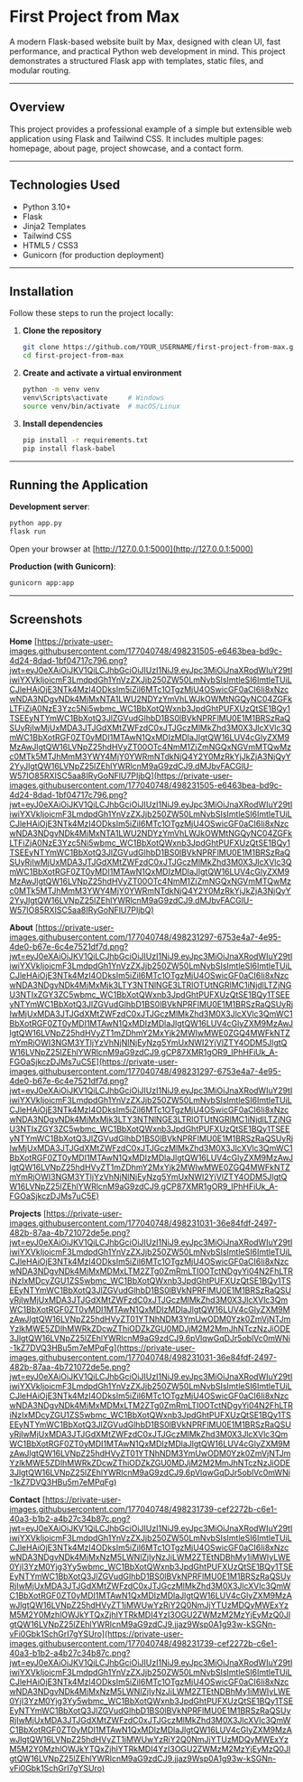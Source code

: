 # First Project from Max

A modern Flask-based website built by Max, designed with clean UI, fast performance, and practical Python web development in mind. This project demonstrates a structured Flask app with templates, static files, and modular routing.

---

## Overview

This project provides a professional example of a simple but extensible web application using Flask and Tailwind CSS.
It includes multiple pages: homepage, about page, project showcase, and a contact form.

---

## Technologies Used

* Python 3.10+
* Flask
* Jinja2 Templates
* Tailwind CSS
* HTML5 / CSS3
* Gunicorn (for production deployment)

---

## Installation

Follow these steps to run the project locally:

1. **Clone the repository**

   ```bash
   git clone https://github.com/YOUR_USERNAME/first-project-from-max.git
   cd first-project-from-max
   ```

2. **Create and activate a virtual environment**

   ```bash
   python -m venv venv
   venv\Scripts\activate     # Windows
   source venv/bin/activate  # macOS/Linux
   ```

3. **Install dependencies**

   ```bash
   pip install -r requirements.txt
   pip install flask-babel
   ```

---

## Running the Application

**Development server**:

```bash
python app.py
flask run
```

Open your browser at [http://127.0.0.1:5000](http://127.0.0.1:5000)

**Production (with Gunicorn)**:

```bash
gunicorn app:app
```

---

## Screenshots

**Home**
[https://private-user-images.githubusercontent.com/177040748/498231505-e6463bea-bd9c-4d24-8dad-1bf04717c796.png?jwt=eyJ0eXAiOiJKV1QiLCJhbGciOiJIUzI1NiJ9.eyJpc3MiOiJnaXRodWIuY29tIiwiYXVkIjoicmF3LmdpdGh1YnVzZXJjb250ZW50LmNvbSIsImtleSI6ImtleTUiLCJleHAiOjE3NTk4MzI4ODksIm5iZiI6MTc1OTgzMjU4OSwicGF0aCI6Ii8xNzcwNDA3NDgvNDk4MjMxNTA1LWU2NDYzYmVhLWJkOWMtNGQyNC04ZGFkLTFiZjA0NzE3Yzc5Ni5wbmc_WC1BbXotQWxnb3JpdGhtPUFXUzQtSE1BQy1TSEEyNTYmWC1BbXotQ3JlZGVudGlhbD1BS0lBVkNPRFlMU0E1M1BRSzRaQSUyRjIwMjUxMDA3JTJGdXMtZWFzdC0xJTJGczMlMkZhd3M0X3JlcXVlc3QmWC1BbXotRGF0ZT0yMDI1MTAwN1QxMDIzMDlaJlgtQW16LUV4cGlyZXM9MzAwJlgtQW16LVNpZ25hdHVyZT00OTc4NmM1ZjZmNGQxNGVmMTQwMzc0MTk5MTJhMmM3YWY4MjY0YWRmNTdkNjQ4Y2Y0MzRkYjJkZjA3NjQyY2YyJlgtQW16LVNpZ25lZEhlYWRlcnM9aG9zdCJ9.dMJbvFACGlU-W57IO85RXISC5aa8IRyGoNFlU7PIjbQ](https://private-user-images.githubusercontent.com/177040748/498231505-e6463bea-bd9c-4d24-8dad-1bf04717c796.png?jwt=eyJ0eXAiOiJKV1QiLCJhbGciOiJIUzI1NiJ9.eyJpc3MiOiJnaXRodWIuY29tIiwiYXVkIjoicmF3LmdpdGh1YnVzZXJjb250ZW50LmNvbSIsImtleSI6ImtleTUiLCJleHAiOjE3NTk4MzI4ODksIm5iZiI6MTc1OTgzMjU4OSwicGF0aCI6Ii8xNzcwNDA3NDgvNDk4MjMxNTA1LWU2NDYzYmVhLWJkOWMtNGQyNC04ZGFkLTFiZjA0NzE3Yzc5Ni5wbmc_WC1BbXotQWxnb3JpdGhtPUFXUzQtSE1BQy1TSEEyNTYmWC1BbXotQ3JlZGVudGlhbD1BS0lBVkNPRFlMU0E1M1BRSzRaQSUyRjIwMjUxMDA3JTJGdXMtZWFzdC0xJTJGczMlMkZhd3M0X3JlcXVlc3QmWC1BbXotRGF0ZT0yMDI1MTAwN1QxMDIzMDlaJlgtQW16LUV4cGlyZXM9MzAwJlgtQW16LVNpZ25hdHVyZT00OTc4NmM1ZjZmNGQxNGVmMTQwMzc0MTk5MTJhMmM3YWY4MjY0YWRmNTdkNjQ4Y2Y0MzRkYjJkZjA3NjQyY2YyJlgtQW16LVNpZ25lZEhlYWRlcnM9aG9zdCJ9.dMJbvFACGlU-W57IO85RXISC5aa8IRyGoNFlU7PIjbQ)

**About**
[https://private-user-images.githubusercontent.com/177040748/498231297-6753e4a7-4e95-4de0-b67e-6c4e7521df7d.png?jwt=eyJ0eXAiOiJKV1QiLCJhbGciOiJIUzI1NiJ9.eyJpc3MiOiJnaXRodWIuY29tIiwiYXVkIjoicmF3LmdpdGh1YnVzZXJjb250ZW50LmNvbSIsImtleSI6ImtleTUiLCJleHAiOjE3NTk4MzI4ODksIm5iZiI6MTc1OTgzMjU4OSwicGF0aCI6Ii8xNzcwNDA3NDgvNDk4MjMxMjk3LTY3NTNlNGE3LTRlOTUtNGRlMC1iNjdlLTZjNGU3NTIxZGY3ZC5wbmc_WC1BbXotQWxnb3JpdGhtPUFXUzQtSE1BQy1TSEEyNTYmWC1BbXotQ3JlZGVudGlhbD1BS0lBVkNPRFlMU0E1M1BRSzRaQSUyRjIwMjUxMDA3JTJGdXMtZWFzdC0xJTJGczMlMkZhd3M0X3JlcXVlc3QmWC1BbXotRGF0ZT0yMDI1MTAwN1QxMDIzMDlaJlgtQW16LUV4cGlyZXM9MzAwJlgtQW16LVNpZ25hdHVyZT1mZDhmY2MxYjk2MWIwMWE0ZGQ4MWFkNTZmYmRjOWI3NGM3YTljYzVhNjNlNjEyNzg5YmUxNWI2YjVlZTY4ODM5JlgtQW16LVNpZ25lZEhlYWRlcnM9aG9zdCJ9.gCP87XMR1gOR9_IPhHFiUk_A-FGOaSjkczDJMs7uC5E](https://private-user-images.githubusercontent.com/177040748/498231297-6753e4a7-4e95-4de0-b67e-6c4e7521df7d.png?jwt=eyJ0eXAiOiJKV1QiLCJhbGciOiJIUzI1NiJ9.eyJpc3MiOiJnaXRodWIuY29tIiwiYXVkIjoicmF3LmdpdGh1YnVzZXJjb250ZW50LmNvbSIsImtleSI6ImtleTUiLCJleHAiOjE3NTk4MzI4ODksIm5iZiI6MTc1OTgzMjU4OSwicGF0aCI6Ii8xNzcwNDA3NDgvNDk4MjMxMjk3LTY3NTNlNGE3LTRlOTUtNGRlMC1iNjdlLTZjNGU3NTIxZGY3ZC5wbmc_WC1BbXotQWxnb3JpdGhtPUFXUzQtSE1BQy1TSEEyNTYmWC1BbXotQ3JlZGVudGlhbD1BS0lBVkNPRFlMU0E1M1BRSzRaQSUyRjIwMjUxMDA3JTJGdXMtZWFzdC0xJTJGczMlMkZhd3M0X3JlcXVlc3QmWC1BbXotRGF0ZT0yMDI1MTAwN1QxMDIzMDlaJlgtQW16LUV4cGlyZXM9MzAwJlgtQW16LVNpZ25hdHVyZT1mZDhmY2MxYjk2MWIwMWE0ZGQ4MWFkNTZmYmRjOWI3NGM3YTljYzVhNjNlNjEyNzg5YmUxNWI2YjVlZTY4ODM5JlgtQW16LVNpZ25lZEhlYWRlcnM9aG9zdCJ9.gCP87XMR1gOR9_IPhHFiUk_A-FGOaSjkczDJMs7uC5E)

**Projects**
[https://private-user-images.githubusercontent.com/177040748/498231031-36e84fdf-2497-482b-87aa-4b721072de5e.png?jwt=eyJ0eXAiOiJKV1QiLCJhbGciOiJIUzI1NiJ9.eyJpc3MiOiJnaXRodWIuY29tIiwiYXVkIjoicmF3LmdpdGh1YnVzZXJjb250ZW50LmNvbSIsImtleSI6ImtleTUiLCJleHAiOjE3NTk4MzI4ODksIm5iZiI6MTc1OTgzMjU4OSwicGF0aCI6Ii8xNzcwNDA3NDgvNDk4MjMxMDMxLTM2ZTg0ZmRmLTI0OTctNDgyYi04N2FhLTRiNzIxMDcyZGU1ZS5wbmc_WC1BbXotQWxnb3JpdGhtPUFXUzQtSE1BQy1TSEEyNTYmWC1BbXotQ3JlZGVudGlhbD1BS0lBVkNPRFlMU0E1M1BRSzRaQSUyRjIwMjUxMDA3JTJGdXMtZWFzdC0xJTJGczMlMkZhd3M0X3JlcXVlc3QmWC1BbXotRGF0ZT0yMDI1MTAwN1QxMDIzMDlaJlgtQW16LUV4cGlyZXM9MzAwJlgtQW16LVNpZ25hdHVyZT01YTNhNDM3YmUwODM0Yzk0ZmVjNTJmYzlkMWE5ZDlhMWRkZDcwZThiODZkZGU0MDJjM2M2MmJhNTczNzJiODE3JlgtQW16LVNpZ25lZEhlYWRlcnM9aG9zdCJ9.6pVlqwGqDJr5oblVc0mWNi-1kZ7DVQ3HBu5m7eMPqFg](https://private-user-images.githubusercontent.com/177040748/498231031-36e84fdf-2497-482b-87aa-4b721072de5e.png?jwt=eyJ0eXAiOiJKV1QiLCJhbGciOiJIUzI1NiJ9.eyJpc3MiOiJnaXRodWIuY29tIiwiYXVkIjoicmF3LmdpdGh1YnVzZXJjb250ZW50LmNvbSIsImtleSI6ImtleTUiLCJleHAiOjE3NTk4MzI4ODksIm5iZiI6MTc1OTgzMjU4OSwicGF0aCI6Ii8xNzcwNDA3NDgvNDk4MjMxMDMxLTM2ZTg0ZmRmLTI0OTctNDgyYi04N2FhLTRiNzIxMDcyZGU1ZS5wbmc_WC1BbXotQWxnb3JpdGhtPUFXUzQtSE1BQy1TSEEyNTYmWC1BbXotQ3JlZGVudGlhbD1BS0lBVkNPRFlMU0E1M1BRSzRaQSUyRjIwMjUxMDA3JTJGdXMtZWFzdC0xJTJGczMlMkZhd3M0X3JlcXVlc3QmWC1BbXotRGF0ZT0yMDI1MTAwN1QxMDIzMDlaJlgtQW16LUV4cGlyZXM9MzAwJlgtQW16LVNpZ25hdHVyZT01YTNhNDM3YmUwODM0Yzk0ZmVjNTJmYzlkMWE5ZDlhMWRkZDcwZThiODZkZGU0MDJjM2M2MmJhNTczNzJiODE3JlgtQW16LVNpZ25lZEhlYWRlcnM9aG9zdCJ9.6pVlqwGqDJr5oblVc0mWNi-1kZ7DVQ3HBu5m7eMPqFg)

**Contact**
[https://private-user-images.githubusercontent.com/177040748/498231739-cef2272b-c6e1-40a3-b1b2-a4b27c34b87c.png?jwt=eyJ0eXAiOiJKV1QiLCJhbGciOiJIUzI1NiJ9.eyJpc3MiOiJnaXRodWIuY29tIiwiYXVkIjoicmF3LmdpdGh1YnVzZXJjb250ZW50LmNvbSIsImtleSI6ImtleTUiLCJleHAiOjE3NTk4MzI4ODksIm5iZiI6MTc1OTgzMjU4OSwicGF0aCI6Ii8xNzcwNDA3NDgvNDk4MjMxNzM5LWNlZjIyNzJiLWM2ZTEtNDBhMy1iMWIyLWE0YjI3YzM0Yjg3Yy5wbmc_WC1BbXotQWxnb3JpdGhtPUFXUzQtSE1BQy1TSEEyNTYmWC1BbXotQ3JlZGVudGlhbD1BS0lBVkNPRFlMU0E1M1BRSzRaQSUyRjIwMjUxMDA3JTJGdXMtZWFzdC0xJTJGczMlMkZhd3M0X3JlcXVlc3QmWC1BbXotRGF0ZT0yMDI1MTAwN1QxMDIzMDlaJlgtQW16LUV4cGlyZXM9MzAwJlgtQW16LVNpZ25hdHVyZT1jMWUwYzRiY2Q0NmJjYTUzMDQyMWExYzM5M2Y0MzhlOWJkYTQxZjhlYTRkMDI4YzI3OGU2ZWMzM2MzYjEyMzQ0JlgtQW16LVNpZ25lZEhlYWRlcnM9aG9zdCJ9.jjaz9Wsp0A1g93w-kSGNn-vFi0Gbk1SchGrI7gYSUro](https://private-user-images.githubusercontent.com/177040748/498231739-cef2272b-c6e1-40a3-b1b2-a4b27c34b87c.png?jwt=eyJ0eXAiOiJKV1QiLCJhbGciOiJIUzI1NiJ9.eyJpc3MiOiJnaXRodWIuY29tIiwiYXVkIjoicmF3LmdpdGh1YnVzZXJjb250ZW50LmNvbSIsImtleSI6ImtleTUiLCJleHAiOjE3NTk4MzI4ODksIm5iZiI6MTc1OTgzMjU4OSwicGF0aCI6Ii8xNzcwNDA3NDgvNDk4MjMxNzM5LWNlZjIyNzJiLWM2ZTEtNDBhMy1iMWIyLWE0YjI3YzM0Yjg3Yy5wbmc_WC1BbXotQWxnb3JpdGhtPUFXUzQtSE1BQy1TSEEyNTYmWC1BbXotQ3JlZGVudGlhbD1BS0lBVkNPRFlMU0E1M1BRSzRaQSUyRjIwMjUxMDA3JTJGdXMtZWFzdC0xJTJGczMlMkZhd3M0X3JlcXVlc3QmWC1BbXotRGF0ZT0yMDI1MTAwN1QxMDIzMDlaJlgtQW16LUV4cGlyZXM9MzAwJlgtQW16LVNpZ25hdHVyZT1jMWUwYzRiY2Q0NmJjYTUzMDQyMWExYzM5M2Y0MzhlOWJkYTQxZjhlYTRkMDI4YzI3OGU2ZWMzM2MzYjEyMzQ0JlgtQW16LVNpZ25lZEhlYWRlcnM9aG9zdCJ9.jjaz9Wsp0A1g93w-kSGNn-vFi0Gbk1SchGrI7gYSUro)
